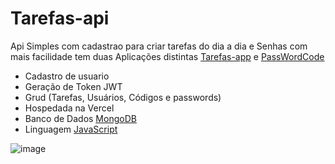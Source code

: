 # Tarefas-api
Api Simples com cadastrao para criar tarefas do dia a dia e Senhas com mais facilidade tem duas Aplicações distintas [Tarefas-app]() e [PassWordCode]()
 - Cadastro de usuario
 - Geração de Token JWT
 - Grud (Tarefas, Usuários, Códigos e passwords)
 - Hospedada na Vercel
 - Banco de Dados [MongoDB](https://account.mongodb.com/account/login)
 - Linguagem [JavaScript](https://www.javascript.com/)

   
![image](https://github.com/user-attachments/assets/fb2ce65a-a2ea-4ec7-a2a2-7a284e78be42)
